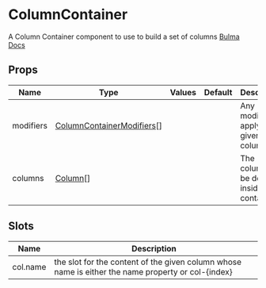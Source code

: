 # ColumnContainer

A Column Container component to use to build a set of columns
[Bulma Docs](https://bulma.io/documentation/columns/)
## Props

| Name    | Type | Values | Default | Description |
| -------- | ------- | -------- | ------- | ------- |
| modifiers | [ColumnContainerModifiers](../enums.md#ColumnContainerModifiers)\[\] ||  | Any modifiers to apply to the given columns|
| columns | [Column](../types.md#Column)\[\] ||  | The columns to be defined inside this container|
## Slots

| Name    | Description |
| ------- | ------- |
| col.name|the slot for the content of the given column whose name is either the name property or col-{index}|

